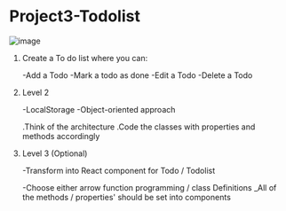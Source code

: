 # Project3-Todolist

![image](https://user-images.githubusercontent.com/111738354/195422679-e89630c4-f2ef-4ff3-9c8c-c4efa5db022e.png)

1) Create a To do list where you can:

   -Add a Todo 
   -Mark a todo as done 
   -Edit a Todo 
   -Delete a Todo

2) Level 2

   -LocalStorage 
   -Object-oriented approach
    
    .Think of the architecture 
    .Code the classes with properties and methods accordingly

3) Level 3 (Optional)

   -Transform into React component for Todo / Todolist

   -Choose either arrow function programming / class Definitions _All of the methods / properties' should be set into components
